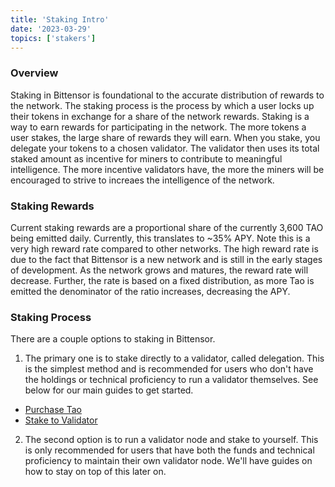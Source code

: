 ```yaml
---
title: 'Staking Intro'
date: '2023-03-29'
topics: ['stakers']
---
```



### Overview

Staking in Bittensor is foundational to the accurate distribution of rewards to the network. The staking process is the process by which a user locks up their tokens in exchange for a share of the network rewards. Staking is a way to earn rewards for participating in the network. The more tokens a user stakes, the large share of rewards they will earn.
When you stake, you delegate your tokens to a chosen validator. The validator then uses its total staked amount as incentive for miners to contribute to meaningful intelligence. The more incentive validators have, the more the miners will be encouraged to strive to increaes the intelligence of the network.

### Staking Rewards

Current staking rewards are a proportional share of the currently 3,600 TAO being emitted daily. Currently, this translates to ~35% APY. Note this is a very high reward rate compared to other networks. The high reward rate is due to the fact that Bittensor is a new network and is still in the early stages of development. As the network grows and matures, the reward rate will decrease. Further, the rate is based on a fixed distribution, as more Tao is emitted the denominator of the ratio increases, decreasing the APY.

### Staking Process

There are a couple options to staking in Bittensor. 
1. The primary one is to stake directly to a validator, called delegation. This is the simplest method and is recommended for users who don't have the holdings or technical proficiency to run a validator themselves. See below for our main guides to get started.

- [Purchase Tao](/docs/purchase-tao)
- [Stake to Validator](/docs/staking)

2. The second option is to run a validator node and stake to yourself. This is only recommended for users that have both the funds and technical proficiency to maintain their own validator node. We'll have guides on how to stay on top of this later on.
